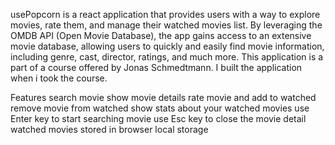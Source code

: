 usePopcorn is a react application that provides users with a way to explore movies, rate them, and manage their watched movies list. By leveraging the OMDB API (Open Movie Database), the app gains access to an extensive movie database, allowing users to quickly and easily find movie information, including genre, cast, director, ratings, and much more. This application is a part of a course offered by Jonas Schmedtmann. I built the application when i took the course.

Features
search movie
show movie details
rate movie and add to watched
remove movie from watched
show stats about your watched movies
use Enter key to start searching movie
use Esc key to close the movie detail
watched movies stored in browser local storage
